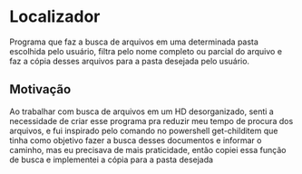 # Localizador

Programa que faz a busca de arquivos em uma determinada pasta escolhida pelo usuário, filtra pelo nome completo ou parcial do arquivo e faz a cópia desses arquivos para a pasta desejada pelo usuário.

## Motivação

Ao trabalhar com busca de arquivos em um HD desorganizado, senti a necessidade de criar esse programa pra reduzir meu tempo de procura dos arquivos, e fui inspirado pelo comando no powershell get-childitem que tinha como objetivo fazer a busca desses documentos e informar o caminho, mas eu precisava de mais praticidade, então copiei essa função de busca e implementei a cópia para a pasta desejada
